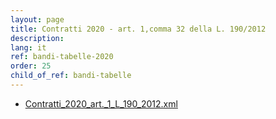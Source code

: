 ```yaml
---
layout: page
title: Contratti 2020 - art. 1,comma 32 della L. 190/2012
description: 
lang: it
ref: bandi-tabelle-2020
order: 25
child_of_ref: bandi-tabelle
---
```


* [Contratti_2020_art._1_L_190_2012.xml](./Contratti_2020_art._1_L_190_2012.xml)
